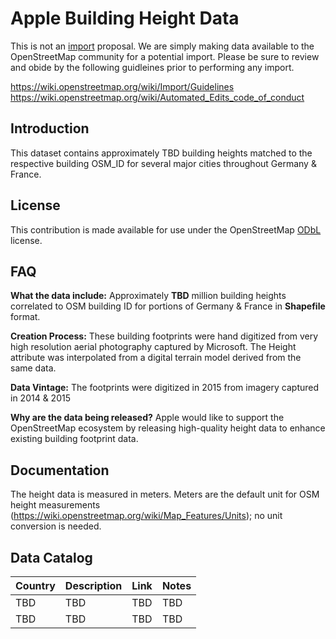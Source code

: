 # Apple Building Height Data

This is not an [import](https://wiki.openstreetmap.org/wiki/Import) proposal.  We are simply making data available to the OpenStreetMap community for a potential import.  Please be sure to review and obide by the following guidleines prior to performing any import.  

https://wiki.openstreetmap.org/wiki/Import/Guidelines
https://wiki.openstreetmap.org/wiki/Automated_Edits_code_of_conduct


## Introduction

This dataset contains approximately TBD building heights matched to the respective building OSM_ID for several major cities throughout Germany & France. 

## License

This contribution is made available for use under the OpenStreetMap [ODbL](https://opendatacommons.org/licenses/odbl/) license.


## FAQ

**What the data include:**
Approximately **TBD** million building heights correlated to OSM building ID for portions of Germany & France in **Shapefile** format. 

**Creation Process:**
These building footprints were hand digitized from very high resolution aerial photography captured by Microsoft. The Height attribute was interpolated from a digital terrain model derived from the same data.

**Data Vintage:**
The footprints were digitized in 2015 from imagery captured in 2014 & 2015

**Why are the data being released?**
Apple would like to support the OpenStreetMap ecosystem by releasing high-quality height data to enhance existing building footprint data.


## Documentation

The height data is measured in meters. Meters are the default unit for OSM height measurements (https://wiki.openstreetmap.org/wiki/Map_Features/Units); no unit conversion is needed.

## Data Catalog

| Country     | Description   | Link    | Notes |
| ------------|---------------|---------|-------|
| TBD         | TBD           | TBD     | TBD   |
| TBD         | TBD           | TBD     | TBD   |
